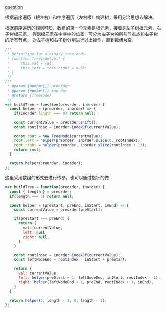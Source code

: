 [question](https://leetcode.com/problems/construct-binary-tree-from-preorder-and-inorder-traversal/)

根据前序遍历（根左右）和中序遍历（左右根）构建树，采用分治思想去解决。

根据前序遍历的规则可知，数组的第一个元素是根元素，接着是左子树根元素，右子树根元素，
得到根元素在中序中的位置，可分为左子树的所有节点点和右子树的所有节点，
对左子树和右子树分别进行以上操作，直到数组为空。

```js
/**
 * Definition for a binary tree node.
 * function TreeNode(val) {
 *     this.val = val;
 *     this.left = this.right = null;
 * }
 */
/**
 * @param {number[]} preorder
 * @param {number[]} inorder
 * @return {TreeNode}
 */
var buildTree = function(preorder, inorder) {
  const helper = (preorder, inorder) => {
    if(inorder.length === 0) return null;

    const currentValue = preorder.shift();
    const rootIndex = inorder.indexOf(currentValue);

    const root = new TreeNode(currentValue);
    root.left = helper(preorder, inorder.slice(0, rootIndex));
    root.right = helper(preorder, inorder.slice(rootIndex + 1));
    return root;
  }

  return helper(preorder, inorder);
};
```

这里采用数组的形式去进行传参，也可以通过指针的做

```js
var buildTree = function(preorder, inorder) {
  const { length } = preorder;
  if(length === 0) return null;

  const helper = (preStart, preEnd, inStart, inEnd) => {
    const currentValue = preorder[preStart];

    if(preStart === preEnd) {
      return {
        val: currentValue,
        left: null,
        right: null,
      }
    }

    const rootIndex = inorder.indexOf(currentValue);
    const leftNodeEnd = rootIndex - inStart + preStart;

    return {
      val: currentValue,
      left: helper(preStart + 1, leftNodeEnd, inStart, rootIndex - 1),
      right: helper(leftNodeEnd + 1, preEnd, rootIndex + 1, inEnd),
    }
  }

  return helper(0, length - 1, 0, length - 1);
};
```
